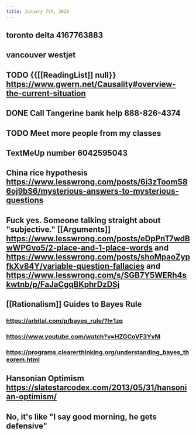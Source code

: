 ```yaml
---
title: January 7th, 2020
---
```


## toronto delta 4167763883

## vancouver westjet

## TODO {{[[ReadingList]] null}} https://www.gwern.net/Causality#overview-the-current-situation

## DONE Call Tangerine bank help 888-826-4374

## TODO Meet more people from my classes

## TextMeUp number 6042595043

## China rice hypothesis https://www.lesswrong.com/posts/6i3zToomS86oj9bS6/mysterious-answers-to-mysterious-questions

## Fuck yes. Someone talking straight about "subjective." [[Arguments]] https://www.lesswrong.com/posts/eDpPnT7wdBwWPGvo5/2-place-and-1-place-words and https://www.lesswrong.com/posts/shoMpaoZypfkXv84Y/variable-question-fallacies and https://www.lesswrong.com/s/SGB7Y5WERh4skwtnb/p/FaJaCgqBKphrDzDSj

## [[Rationalism]] Guides to Bayes Rule
### https://arbital.com/p/bayes_rule/?l=1zq

### https://www.youtube.com/watch?v=HZGCoVF3YvM

### https://programs.clearerthinking.org/understanding_bayes_theorem.html

## Hansonian Optimism https://slatestarcodex.com/2013/05/31/hansonian-optimism/

## No, it's like "I say good morning, he gets defensive"

## 
